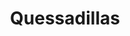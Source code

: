---
title: "Quessadillas"
price: "$15.00"
category: "Mexican-Cuisine"
img: "src/images/menu/Quesadillas.jpg"
desc: "Flour tortillas filled with melted cheese and your choice of beef or chicken"
---